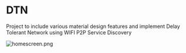 # DTN
Project to include various material design features and implement Delay Tolerant Network using WIFI P2P Service Discovery

![homescreen.png](https://postimg.org/image/mwinaz1d7/)
